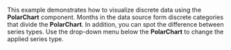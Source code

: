 This example demonstrates how to&nbsp;visualize discrete data using the **PolarChart** component. Months in&nbsp;the data source form discrete categories that divide the **PolarChart**. In&nbsp;addition, you can spot the difference between series types. Use the drop-down menu below the **PolarChart** to&nbsp;change the applied series type.